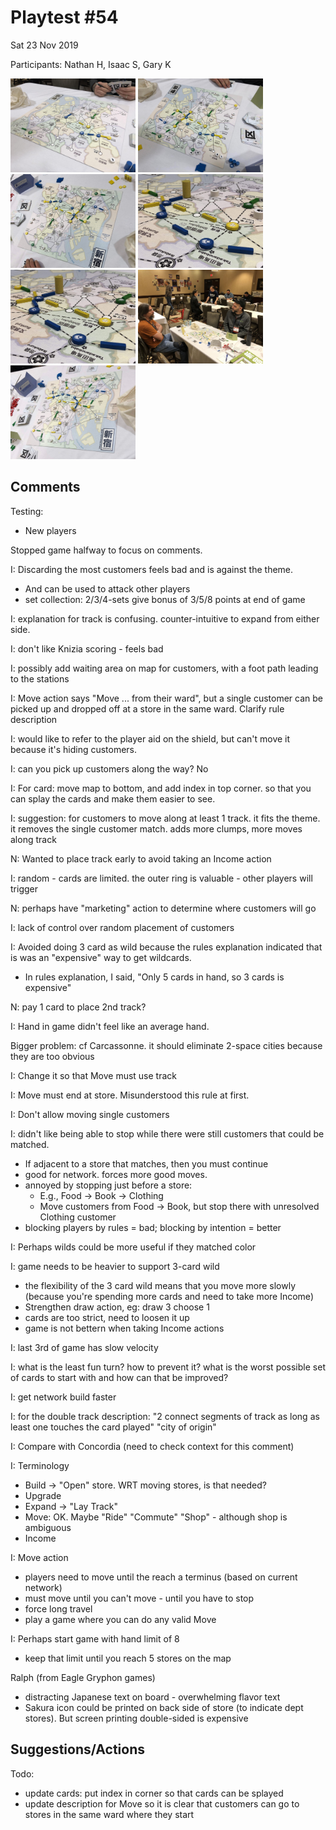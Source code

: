 # Playtest #54

Sat 23 Nov 2019

Participants: Nathan H, Isaac S, Gary K

<img src="images/pt54/pt54-3238.jpg" height="150px"/> <img src="images/pt54/pt54-3239.jpg" height="150px"/> <img src="images/pt54/pt54-3240.jpg" height="150px"/> <img src="images/pt54/pt54-3241.jpg" height="150px"/> <img src="images/pt54/pt54-3241.jpg" height="150px"/> <img src="images/pt54/pt54-3242.jpg" height="150px"/> <img src="images/pt54/pt54-3243.jpg" height="150px"/> 

## Comments

Testing:

* New players

Stopped game halfway to focus on comments.

I: Discarding the most customers feels bad and is against the theme.

* And can be used to attack other players
* set collection: 2/3/4-sets give bonus of 3/5/8 points at end of game

I: explanation for track is confusing. counter-intuitive to expand from either side.

I: don't like Knizia scoring - feels bad

I: possibly add waiting area on map for customers, with a foot path leading to the stations

I: Move action says "Move ... from their ward", but a single customer can be picked up and dropped off at a store in the same ward. Clarify rule description

I: would like to refer to the player aid on the shield, but can't move it because it's hiding customers.

I: can you pick up customers along the way? No

I: For card: move map to bottom, and add index in top corner. so that you can splay the cards and make them easier to see.

I: suggestion: for customers to move along at least 1 track. it fits the theme. it removes the single customer match. adds more clumps, more moves along track

N: Wanted to place track early to avoid taking an Income action

I: random - cards are limited. the outer ring is valuable - other players will trigger

N: perhaps have "marketing" action to determine where customers will go

I: lack of control over random placement of customers

I: Avoided doing 3 card as wild because the rules explanation indicated that is was an "expensive" way to get wildcards.

* In rules explanation, I said, "Only 5 cards in hand, so 3 cards is expensive"

N: pay 1 card to place 2nd track?

I: Hand in game didn't feel like an average hand.

Bigger problem: cf Carcassonne. it should eliminate 2-space cities because they are too obvious

I: Change it so that Move must use track

I: Move must end at store. Misunderstood this rule at first.

I: Don't allow moving single customers

I: didn't like being able to stop while there were still customers that could be matched.

* If adjacent to a store that matches, then you must continue
* good for network. forces more good moves.
* annoyed by stopping just before a store:
	* E.g., Food -> Book -> Clothing
	* Move customers from Food -> Book, but stop there with unresolved Clothing customer
* blocking players by rules = bad; blocking by intention = better

I: Perhaps wilds could be more useful if they matched color

I: game needs to be heavier to support 3-card wild

* the flexibility of the 3 card wild means that you move more slowly (because you're spending more cards and need to take more Income)
* Strengthen draw action, eg: draw 3 choose 1
* cards are too strict, need to loosen it up
* game is not bettern when taking Income actions

I: last 3rd of game has slow velocity

I: what is the least fun turn? how to prevent it? what is the worst possible set of cards to start with and how can that be improved?

I: get network build faster

I: for the double track description: "2 connect segments of track as long as least one touches the card played"  "city of origin"

I: Compare with Concordia (need to check context for this comment)

I: Terminology

* Build -> "Open" store. WRT moving stores, is that needed?
* Upgrade
* Expand -> "Lay Track"
* Move: OK. Maybe "Ride" "Commute" "Shop" - although shop is ambiguous
* Income

I: Move action

* players need to move until the reach a terminus (based on current network)
* must move until you can't move - until you have to stop
* force long travel
* play a game where you can do any valid Move

I: Perhaps start game with hand limit of 8

* keep that limit until you reach 5 stores on the map

Ralph (from Eagle Gryphon games)

* distracting Japanese text on board - overwhelming flavor text
* Sakura icon could be printed on back side of store (to indicate dept stores). But screen printing double-sided is expensive


## Suggestions/Actions

Todo:

* update cards: put index in corner so that cards can be splayed
* update description for Move so it is clear that customers can go to stores in the same ward where they start